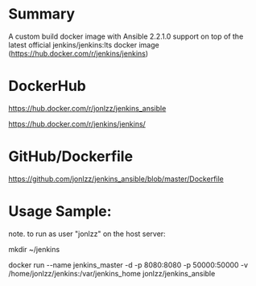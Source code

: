 # Summary
A custom build docker image with Ansible 2.2.1.0 support on top of the latest official jenkins/jenkins:lts docker image (https://hub.docker.com/r/jenkins/jenkins)  

# DockerHub
https://hub.docker.com/r/jonlzz/jenkins_ansible

https://hub.docker.com/r/jenkins/jenkins/

# GitHub/Dockerfile
https://github.com/jonlzz/jenkins_ansible/blob/master/Dockerfile

# Usage Sample: 
note. to run as user "jonlzz" on the host server:

mkdir ~/jenkins  

docker run --name jenkins_master -d -p 8080:8080 -p 50000:50000 -v /home/jonlzz/jenkins:/var/jenkins_home jonlzz/jenkins_ansible
